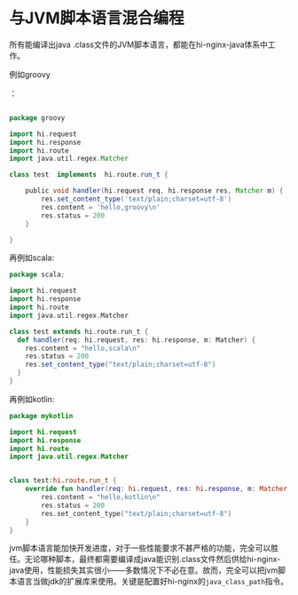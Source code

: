 # 与JVM脚本语言混合编程

所有能编译出java .class文件的JVM脚本语言，都能在hi-nginx-java体系中工作。

例如groovy

：
```groovy

package groovy

import hi.request
import hi.response
import hi.route
import java.util.regex.Matcher

class test  implements  hi.route.run_t {

    public void handler(hi.request req, hi.response res, Matcher m) {
        res.set_content_type('text/plain;charset=utf-8')
        res.content = 'hello,groovy\n'
        res.status = 200
    }

}

```
再例如scala:
```scala
package scala;

import hi.request
import hi.response
import hi.route
import java.util.regex.Matcher

class test extends hi.route.run_t {
  def handler(req: hi.request, res: hi.response, m: Matcher) {
    res.content = "hello,scala\n"
    res.status = 200
    res.set_content_type("text/plain;charset=utf-8")
  }
}


```

再例如kotlin:
```kotlin
package mykotlin

import hi.request
import hi.response
import hi.route
import java.util.regex.Matcher


class test:hi.route.run_t {
    override fun handler(req: hi.request, res: hi.response, m: Matcher){
        res.content = "hello,kotlin\n"
        res.status = 200
        res.set_content_type("text/plain;charset=utf-8")
    }
}
```

jvm脚本语言能加快开发进度，对于一些性能要求不甚严格的功能，完全可以胜任。无论哪种脚本，最终都需要编译成java能识别.class文件然后供给hi-nginx-java使用，性能损失其实很小——多数情况下不必在意。故而，完全可以把jvm脚本语言当做jdk的扩展库来使用。关键是配置好hi-nginx的`java_class_path`指令。